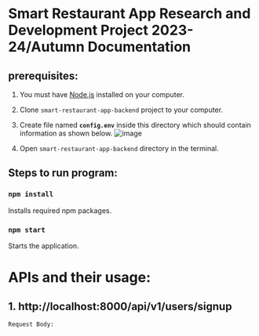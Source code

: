 # Smart Restaurant App Research and Development Project 2023-24/Autumn Documentation

## **prerequisites**:
  1. You must have [Node.js](https://nodejs.org/en) installed on your computer.
1. Clone `smart-restaurant-app-backend` project to your computer.
2. Create file named **`config.env`** inside this directory which should contain information as shown below.
![image](https://github.com/Mandar1511/smart-restaurant-app-backend/assets/96373283/6520d9d1-d74e-4e46-b892-40c75ce53196)

4. Open `smart-restaurant-app-backend` directory in the terminal.
   
## Steps to run program:
### `npm install`
Installs required npm packages.
### `npm start`
Starts the application.

# APIs and their usage:

## 1. http://localhost:8000/api/v1/users/signup
`Request Body:`
